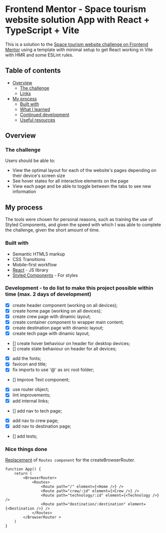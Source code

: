 # Frontend Mentor - Space tourism website solution App with React + TypeScript + Vite

This is a solution to the [Space tourism website challenge on Frontend Mentor](https://www.frontendmentor.io/challenges/space-tourism-multipage-website-gRWj1URZ3) using a template with minimal setup to get React working in Vite with HMR and some ESLint rules.

## Table of contents

- [Overview](#overview)
  - [The challenge](#the-challenge)
  - [Links](#links)
- [My process](#my-process)
  - [Built with](#built-with)
  - [What I learned](#what-i-learned)
  - [Continued development](#continued-development)
  - [Useful resources](#useful-resources)

## Overview

### The challenge

Users should be able to:

- View the optimal layout for each of the website's pages depending on their device's screen size
- See hover states for all interactive elements on the page
- View each page and be able to toggle between the tabs to see new information

## My process

The tools were chosen for personal reasons, such as training the use of Styled Components, and given the speed with which I was able to complete the challenge, given the short amount of time.

### Built with

- Semantic HTML5 markup
- CSS Transitions
- Mobile-first workflow
- [React](https://reactjs.org/) - JS library
- [Styled Components](https://styled-components.com/) - For styles

### Development - to do list to make this project possible within time (max. 2 days of development)

- [x] create header component (working on all devices);
- [x] create home page (working on all devices);
- [x] create crew page with dinamic layout;
- [x] create container component to wrapper main content;
- [x] create destination page with dinamic layout;
- [x] create tech page with dinamic layout;
- [] create hover behaviour on header for desktop devices;
- [] create state behaviour on header for all devices;
- [x] add the fonts;
- [x] favicon and title;
- [x] fix imports to use '@' as src root folder;
- [] improve Text component;
- [x] use router object;
- [x] lint improvements;
- [x] add internal links;
- [] add nav to tech page;
- [x] add nav to crew page;
- [x] add nav to destination page;
- [] add tests;

### Nice things done

[Replacement](https://www.dhiwise.com/post/the-power-of-createbrowserrouter-optimizing-your-react-app) of `Routes component` for the createBrowserRouter.

```tsx
function App() {
    return (
        <BrowserRouter>
            <Routes>
                <Route path="/" element={<Home />} />
                <Route path="crew/:id" element={<Crew />} />
                <Route path="technology/:id" element={<Technology />} />
                <Route path="destination/:destination" element={<Destination />} />
            </Routes>
        </BrowserRouter >
    )
}
```